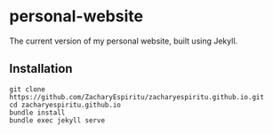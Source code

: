 # personal-website
The current version of my personal website, built using Jekyll.

## Installation

```console
git clone https://github.com/ZacharyEspiritu/zacharyespiritu.github.io.git
cd zacharyespiritu.github.io
bundle install
bundle exec jekyll serve
```
